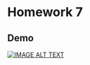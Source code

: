 # Homework 7

## Demo

[![IMAGE ALT TEXT](https://img.youtube.com/vi/OHREnckS9xo/hqdefault.jpg)](https://youtube.com/shorts/OHREnckS9xo)
